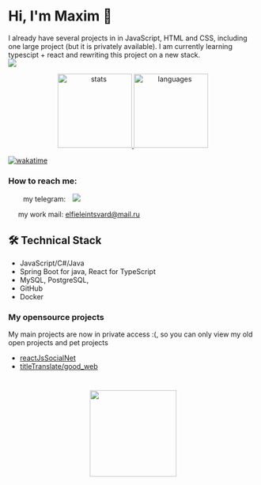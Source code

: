# Hi, I'm Maxim 👋
<p>
I already have several projects in in JavaScript, HTML and CSS, including one large project  (but it is privately available). 
I am currently learning typescipt + react and rewriting this project on a new stack.
       <br>  <img src="https://img.shields.io/badge/React-20232A?style=for-the-badge&logo=react&logoColor=61DAFB"/> </br>
</p>


<p align='center'>
   <a href="https://github-readme-stats.vercel.app/api?username=Elheid&show_icons=true&count_private=true&theme=dracula">
      <img
           height=150
           src="https://github-readme-stats.vercel.app/api?username=Elheid&show_icons=true&count_private=true&theme=dracula"
            alt="stats"
         />
   </a>
   <a href="https://github.com/Elheid/github-readme-stats">
      <img height=150 alt="languages" src="https://github-readme-stats.vercel.app/api/top-langs/?username=Elheid&layout=compact&theme=dracula"/>
   </a>
</p>

[![wakatime](https://wakatime.com/badge/user/83d1756c-3aa6-4b1d-8292-4086daa7e61a.svg)](https://wakatime.com/@83d1756c-3aa6-4b1d-8292-4086daa7e61a)


### How to reach me:
<div align='left'  style="margin: 0 20px">
   <p>
   <span  style="margin:5px 10px">my telegram:</span>
   <a href="https://t.me/elfieleintsvard">
       <img src="https://img.shields.io/badge/Telegram-2CA5E0?style=for-the-badge&logo=telegram&logoColor=white"/>
   </a>
</p>
<p>
   <span  style="margin:0 px 10px">my work mail:</span> 
   <a href='mailto:elfieleintsvard@mail.ru'>elfieleintsvard@mail.ru</a>
</p>
</div>


## 🛠 Technical Stack
*   JavaScript/C#/Java
*   Spring Boot for java, React for TypeScript
*   MySQL, PostgreSQL,
*   GitHub
*   Docker

### My opensource projects
My main projects are now in private access :(, 
so you can only view my old open projects and pet projects

*   [reactJsSocialNet](https://github.com/Elheid/reactJsSocialNet)
*   [titleTranslate/good_web](https://github.com/Elheid/TitleTranslateWeb)

<div align="center" style="margin: 40px 0">
   <a href="https://github.com/Elheid/github-profile-views-counter">
       <img width="175px" src="https://komarev.com/ghpvc/?username=Elheid&color=DE002D">
   </a>
</div>
